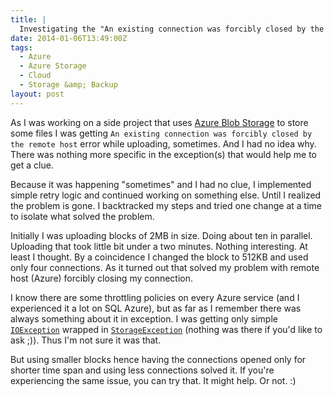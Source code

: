 ```yaml
---
title: |
  Investigating the "An existing connection was forcibly closed by the remote host" on Azure Blob Storage
date: 2014-01-06T13:49:00Z
tags:
  - Azure
  - Azure Storage
  - Cloud
  - Storage &amp; Backup
layout: post
---
```

As I was working on a side project that uses [Azure Blob Storage][1] to store some files I was getting `An existing connection was forcibly closed by the remote host` error while uploading, sometimes. And I had no idea why. There was nothing more specific in the exception(s) that would help me to get a clue.

<!-- excerpt -->

Because it was happening "sometimes" and I had no clue, I implemented simple retry logic and continued working on something else. Until I realized the problem is gone. I backtracked my steps and tried one change at a time to isolate what solved the problem.

Initially I was uploading blocks of 2MB in size. Doing about ten in parallel. Uploading that took little bit under a two minutes. Nothing interesting. At least I thought. By a coincidence I changed the block to 512KB and used only four connections. As it turned out that solved my problem with remote host (Azure) forcibly closing my connection.

I know there are some throttling policies on every Azure service (and I experienced it a lot on SQL Azure), but as far as I remember there was always something about it in exception. I was getting only simple [`IOException`][2] wrapped in [`StorageException`][3] (nothing was there if you'd like to ask ;)). Thus I'm not sure it was that.

But using smaller blocks hence having the connections opened only for shorter time span and using less connections solved it. If you're experiencing the same issue, you can try that. It might help. Or not. :)

[1]: http://www.windowsazure.com/en-us/develop/net/how-to-guides/blob-storage/
[2]: http://msdn.microsoft.com/en-us/library/system.io.ioexception(v=vs.110).aspx
[3]: http://msdn.microsoft.com/en-us/library/microsoft.windowsazure.storage.storageexception.aspx